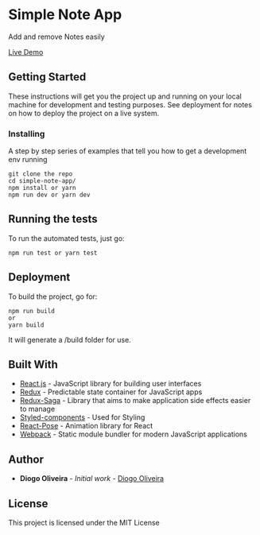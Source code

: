# Simple Note App

Add and remove Notes easily

[Live Demo](https://simple-note-app.netlify.com/)

## Getting Started

These instructions will get you the project up and running on your local machine for development and testing purposes. See deployment for notes on how to deploy the project on a live system.

### Installing

A step by step series of examples that tell you how to get a development env running

```
git clone the repo
cd simple-note-app/
npm install or yarn
npm run dev or yarn dev
```

## Running the tests

To run the automated tests, just go:

```
npm run test or yarn test
```

## Deployment

To build the project, go for:

```
npm run build
or
yarn build
```

It will generate a /build folder for use.

## Built With

-   [React.js](https://reactjs.org/) - JavaScript library for building user interfaces
-   [Redux](https://redux.js.org/) - Predictable state container for JavaScript apps
-   [Redux-Saga](https://redux-saga.js.org/) - Library that aims to make application side effects easier to manage
-   [Styled-components](https://www.styled-components.com/) - Used for Styling
-   [React-Pose](https://popmotion.io/pose/) - Animation library for React
-   [Webpack](https://webpack.js.org/) - Static module bundler for modern JavaScript applications

## Author

-   **Diogo Oliveira** - _Initial work_ - [Diogo Oliveira](https://github.com/diogoaoliveira)

## License

This project is licensed under the MIT License
